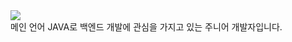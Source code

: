 <!-- hearder -->
<img src="https://capsule-render.vercel.app/api?type=waving&color=auto&height=200&section=header&text=Welcome&fontSize=90&fontAlignY=30&desc='GEONHO'%20GitHub%20Profile&descAlignY=51&descAlign=59.5" />

<div style="align: center; font-size: 14">메인 언어 JAVA로 백엔드 개발에 관심을 가지고 있는 주니어 개발자입니다.</div>

